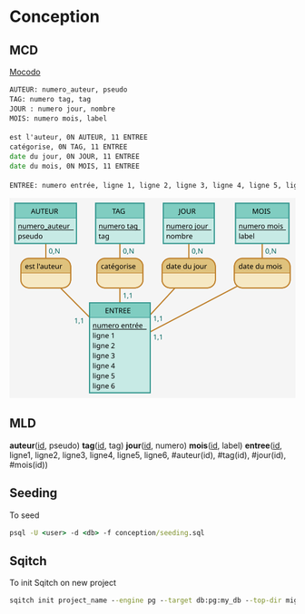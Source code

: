 # Conception

## MCD

[Mocodo](http://mocodo.wingi.net/)

```cmd
AUTEUR: numero_auteur, pseudo
TAG: numero tag, tag
JOUR : numero jour, nombre
MOIS: numero mois, label

est l'auteur, 0N AUTEUR, 11 ENTREE
catégorise, 0N TAG, 11 ENTREE
date du jour, 0N JOUR, 11 ENTREE
date du mois, 0N MOIS, 11 ENTREE

ENTREE: numero entrée, ligne 1, ligne 2, ligne 3, ligne 4, ligne 5, ligne 6
```

![MCD](mcd.svg)

## MLD

**auteur**(<ins>id</ins>, pseudo)
**tag**(<ins>id</ins>, tag)
**jour**(<ins>id</ins>, numero)
**mois**(<ins>id</ins>, label)
**entree**(<ins>id</ins>, ligne1, ligne2, ligne3, ligne4, ligne5, ligne6, #auteur(id), #tag(id), #jour(id), #mois(id))

## Seeding

To seed

```cmd
psql -U <user> -d <db> -f conception/seeding.sql
```

## Sqitch

To init Sqitch on new project

```cmd
sqitch init project_name --engine pg --target db:pg:my_db --top-dir migrations
```
